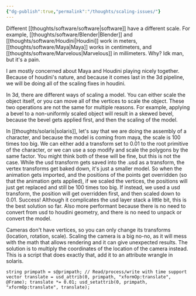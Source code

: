 ```yaml
---
{"dg-publish":true,"permalink":"/thoughts/scaling-issues/"}
---
```


Different [[thoughts/software/software\|software]] have a different scale. For example, [[thoughts/software/Blender\|Blender]] and [[thoughts/software/Houdini\|Houdini]] work in meters, [[thoughts/software/Maya\|Maya]] works in centimeters, and [[thoughts/software/Marvelous\|Marvelous]] in millimeters. Why? Idk man, but it's a pain. 

I am mostly concerned about Maya and Houdini playing nicely together. Because of houdini's nature, and because it comes last in the 3d pipeline, we will be doing all of the scaling fixes in houdini.

In 3d, there are different ways of scaling a model. You can either scale the object itself, or you can move all of the vertices to scale the object. These two operations are not the same for multiple reasons. For example, applying a bevel to a non-uniformly scaled object will result in a skewed bevel, because the bevel gets applied first, and then the scaling of the model. 

In [[thoughts/solaris\|solaris]], let's say that we are doing the assembly of a character, and because the model is coming from maya, the scale is 100 times too big. We can either add a transform set to 0.01 to the root primitive of the character, or we can use a sop modify and scale the polygons by the same factor. You might think both of these will be fine, but this is not the case. While the usd transform gets saved into the .usd as a transform, the vertex transforms get baked down, it's just a smaller model. So when the animation gets imported, and the positions of the points get overridden (so that the animation gets applied), if we scaled the vertices, the positions will just get replaced and still be 100 times too big. If instead, we used a usd transform, the position will get overridden first, and then scaled down to 0.01. Success! Although it complicates the usd layer stack a little bit, this is the best solution so far. Also more performant because there is no need to convert from usd to houdini geometry, and there is no need to unpack or convert the model.

Cameras don't have vertices, so you can only change its transforms (location, rotation, scale).
Scaling the camera is a big no-no, as it will mess with the math that allows rendering and it can give unexpected results. The solution is to multiply the coordinates of the location of the camera instead. This is a script that does exactly that, add it to an attribute wrangle in solaris.

```
string primpath = s@primpath; // Read/process/write with time support vector translate = usd_attrib(0, primpath, "xformOp:translate", @Frame); translate *= 0.01; usd_setattrib(0, primpath, "xformOp:translate", translate);
```
